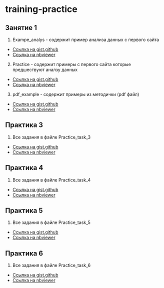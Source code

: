 # training-practice
## Занятие 1
1. Exampe_analys - содержит пример анализа данных с первого сайта
 - [Ссылка на gist.github](https://gist.github.com/manInit/4a70d928e7955631d3f010e675b94754)
 - [Ссылка на nbviewer](https://nbviewer.jupyter.org/gist/manInit/4a70d928e7955631d3f010e675b94754)	
2. Practice - содержит примеры с первого сайта которые предшествуют аналзу данных
 - [Ссылка на gist.github](https://gist.github.com/manInit/eb26e1b84f9524a8e5ef70ec41ffd799)
 - [Ссылка на nbviewer](https://nbviewer.jupyter.org/gist/manInit/eb26e1b84f9524a8e5ef70ec41ffd799)
3. pdf_example - содержит примеры из методички (pdf файл)
 - [Ссылка на gist.github](https://gist.github.com/manInit/b6707b357f1639d960fa8cd58d51c7f6)
 - [Ссылка на nbviewer](https://nbviewer.jupyter.org/gist/manInit/b6707b357f1639d960fa8cd58d51c7f6)

## Практика 3
1. Все задания в файле Practice_task_3
- [Ссылка на gist.github](https://gist.github.com/manInit/ce55dcb4da96d04102507f8ce61daef5)
- [Ссылка на nbviewer](https://nbviewer.jupyter.org/gist/manInit/ce55dcb4da96d04102507f8ce61daef5)

## Практика 4
1. Все задания в файле Practice_task_4
- [Ссылка на gist.github](https://gist.github.com/manInit/c81a28df0e3454b199a7af662962931f)
- [Ссылка на nbviewer](https://nbviewer.jupyter.org/gist/manInit/c81a28df0e3454b199a7af662962931f)	

## Практика 5
1. Все задания в файле Practice_task_5
- [Ссылка на gist.github](https://gist.github.com/manInit/291aa1a2b215b6011ec2e28ebc66e735)
- [Ссылка на nbviewer](https://nbviewer.jupyter.org/gist/manInit/291aa1a2b215b6011ec2e28ebc66e735)

## Практика 6
1. Все задания в файле Practice_task_6
- [Ссылка на gist.github](https://gist.github.com/manInit/bce9b5e71df35e4eeeb81650e2c3c5bf)
- [Ссылка на nbviewer](https://nbviewer.jupyter.org/gist/manInit/bce9b5e71df35e4eeeb81650e2c3c5bf)	